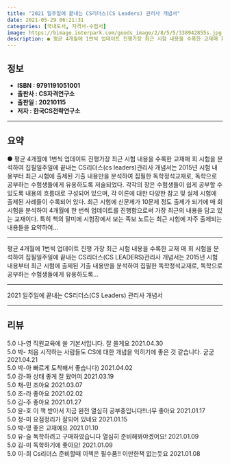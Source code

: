```yaml
---
title: "2021 일주일에 끝내는 CS리더스(CS Leaders) 관리사 개념서"
date: 2021-05-29 06:21:31
categories: [국내도서, 자격서-수험서]
image: https://bimage.interpark.com/goods_image/2/8/5/5/338942855s.jpg
description: ● 평균 4개월에 1번씩 업데이트 진행가장 최근 시험 내용을 수록한 교재매 회 시험을 분석하여 집필일주일에 끝내는 CS리더스(cs leaders)관리사 개념서는 2015년 시험 내용부터 최근 시험에 출제된 기출 내용만을 분석하여 집필한 독학정석교재로, 독학으로 공부하는 수험생들에게 유
---
```


## **정보**

- **ISBN : 9791191051001**
- **출판사 : CS자격연구소**
- **출판일 : 20210115**
- **저자 : 한국CS전략연구소**

------



## **요약**

●  평균 4개월에 1번씩 업데이트 진행가장 최근 시험 내용을 수록한 교재매 회 시험을 분석하여 집필일주일에 끝내는 CS리더스(cs leaders)관리사 개념서는 2015년 시험 내용부터 최근 시험에 출제된 기출 내용만을 분석하여 집필한 독학정석교재로, 독학으로 공부하는 수험생들에게 유용하도록 저술되었다. 각각의 장은 수험생들이 쉽게 공부할 수 있도록 내용의 흐름대로 구성되어 있으며, 각 이론에 대한 다양한 참고 및 실제 시험에 출제된 사례들이 수록되어 있다. 최근 시험에 신문제가 10문제 정도 출제가 되기에 매 회 시험을 분석하여 4개월에 한 번씩 업데이트를 진행함으로써 가장 최근의 내용을 담고 있는 교재이다. 특히 책의 말미에 시험장에서 보는 족보 노트는 최근 시험에 자주 출제되는 내용들을 요약하여...

------

평균 4개월에 1번씩 업데이트 진행
가장 최근 시험 내용을 수록한 교재
매 회 시험을 분석하여 집필일주일에 끝내는 CS리더스(CS LEADERS)관리사 개념서는 2015년 시험 내용부터 최근 시험에 출제된 기출 내용만을 분석하여 집필한 독학정석교재로, 독학으로 공부하는 수험생들에게 유용하도록... 

------


2021 일주일에 끝내는 CS리더스(CS Leaders) 관리사 개념서 

------


## **리뷰** 

5.0 나-영 직원교육에 쓸 기본서입니다. 잘 쓸게요 2021.04.30 <br/>5.0 박- 처음 시작하는 사람들도 CS에 대한 개념을 익히기에 좋은 것 같습니다. 굳굳 2021.04.21 <br/>5.0 박-아 빠르게 도착해서 좋습니다) 2021.04.02 <br/>5.0 강-화 상태 좋게 잘 왔어여 2021.03.19 <br/>5.0 채-민 조아요 2021.03.07 <br/>5.0 조-라 좋아요  2021.02.02 <br/>5.0 김-주 좋아요 2021.01.27 <br/>5.0 윤-호 이 책 받아서 지금 완전 열심히 공부중입니다!!너무 좋아요 2021.01.17 <br/>5.0 정-미 요점정리가 잘되어 있네요 2021.01.15 <br/>5.0 박-영 좋은 교재예요 2021.01.10 <br/>5.0 유-슬 독학하려고 구매하였습니다
열심히 준비해봐야겠어요! 2021.01.09 <br/>5.0 김-미 독학하기에 좋아요! 2021.01.09 <br/>5.0 이-희 Cs리더스 준비할때 이책은 필수품!! 이만한책 없는듯요 2021.01.08 <br/>